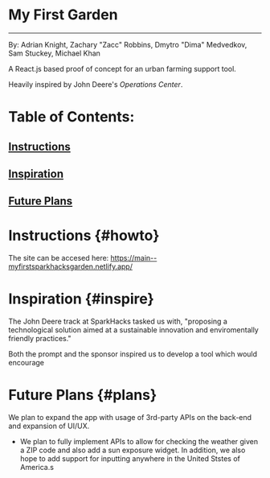 # My First Garden
---
By: Adrian Knight, Zachary "Zacc" Robbins, Dmytro "Dima" Medvedkov, Sam Stuckey, Michael Khan

A React.js based proof of concept for an urban farming support tool.

Heavily inspired by John Deere's *Operations Center*.

# Table of Contents:
## [Instructions](#howto)
## [Inspiration](#inspire)
## [Future Plans](#plans)

# Instructions {#howto}
The site can be accesed here: https://main--myfirstsparkhacksgarden.netlify.app/

# Inspiration {#inspire}
The John Deere track at SparkHacks tasked us with, "proposing a technological solution aimed at a sustainable innovation and enviromentally friendly practices."

Both the prompt and the sponsor inspired us to develop a tool which would encourage 

# Future Plans {#plans}
We plan to expand the app with usage of 3rd-party APIs on the back-end and expansion of UI/UX.
- We plan to fully implement APIs to allow for checking the weather given a ZIP code and also add a sun exposure widget. In addition, we also hope to add support for inputting anywhere in the United Ststes of America.s